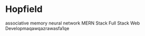 # Hopfield
associative memory neural network
MERN Stack
 Full Stack Web Developmaqawqazrawasfa1qe












